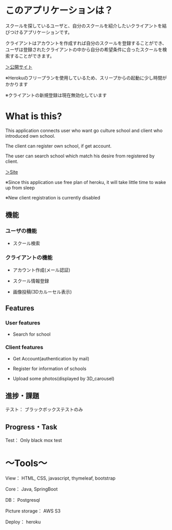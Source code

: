 # このアプリケーションは？

スクールを探しているユーザと、自分のスクールを紹介したいクライアントを結びつけるアプリケーションです。

クライアントはアカウントを作成すれば自分のスクールを登録することができ、ユーザは登録されたクライアントの中から自分の希望条件に合ったスクールを検索することができます。

[＞公開サイト](https://dktsearch.herokuapp.com/)

※Herokuのフリープランを使用しているため、スリープからの起動に少し時間がかかります

※クライアントの新規登録は現在無効化しています

# What is this?

This application connects user who want go culture school and client who introduced own school.

The client can register own school, if get account.

The user can search school which match his desire from registered by client.

[＞Site](https://dktsearch.herokuapp.com/)

※Since this application use free plan of heroku, it will take little time to wake up from sleep

※New client registration is currently disabled

## 機能

### ユーザの機能

* スクール検索

### クライアントの機能

* アカウント作成(メール認証)

* スクール情報登録

* 画像投稿(3Dカルーセル表示)

## Features

### User features

* Search for school

### Client features

* Get Account(authentication by mail)

* Register for information of schools

* Upload some photos(displayed by 3D_carousel)

## 進捗・課題

テスト：	ブラックボックステストのみ

## Progress・Task

Test：	Only black mox test

# ～Tools～

View：	HTML, CSS, javascript, thymeleaf, bootstrap

Core：	Java, SpringBoot

DB：		Postgresql

Picture storage：		AWS S3

Deploy：		heroku
